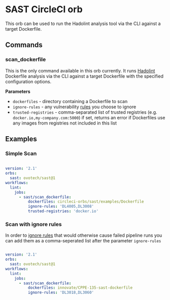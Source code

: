 # SAST CircleCI orb

This orb can be used to run the Hadolint analysis tool via the CLI against a target Dockerfile.

## Commands
### scan_dockerfile
This is the only command available in this orb currently. It runs [Hadolint](https://hub.docker.com/r/hadolint/hadolint) Dockerfile analysis via the CLI against a target Dockerfile with the specified configuration options.

**Parameters**
- `dockerfiles` - directory containing a Dockerfile to scan
- `ignore-rules` - any vulnerability [rules](https://github.com/hadolint/hadolint#rules) you choose to ignore 
- `trusted-registries` - comma-separated list of trusted registries (e.g. `docker.io,my-company.com:5000`) if set, returns an error if Dockerfiles use any images from registries not included in this list

## Examples

### Simple Scan
```yaml

version: '2.1'
orbs:
  sast: ovotech/sast@1
workflows:
  lint:
    jobs:
      - sast/scan_dockerfile:
          dockerfiles: circleci-orbs/sast/examples/Dockerfile
          ignore-rules: 'DL4005,DL3008'
          trusted-registries: 'docker.io'
```

### Scan with ignore rules

In order to [ignore rules](https://github.com/hadolint/hadolint#rules) that would otherwise cause failed pipeline runs you can add them as a comma-seperated list after the parameter `ignore-rules`
```yaml

version: '2.1'
orbs:
  sast: ovotech/sast@1
workflows:
  lint:
    jobs:
      - sast/scan_dockerfile:
          dockerfiles: innovate/CPPE-135-sast-dockerfile
          ignore-rules: 'DL3018,DL3060'
```
